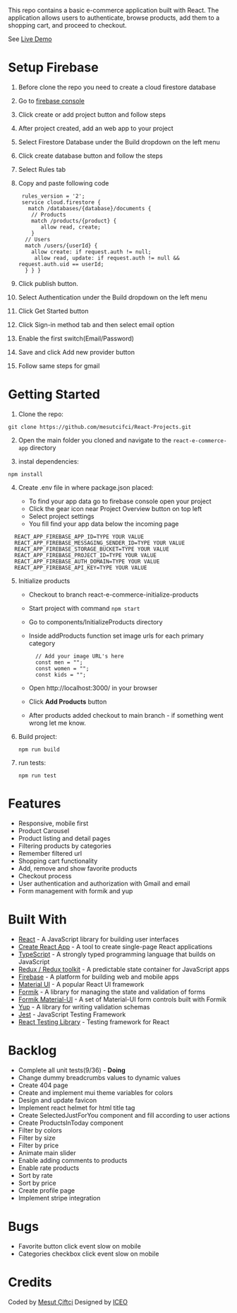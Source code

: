 This repo contains a basic e-commerce application built with React. The application allows users to authenticate, browse products, add them to a shopping cart, and proceed to checkout.

See [Live Demo](https://react-firebase-e-commerce.vercel.app/)

# Setup Firebase

1. Before clone the repo you need to create a cloud firestore database
2. Go to [firebase console](https://console.firebase.google.com/u/1/)
3. Click create or add project button and follow steps
4. After project created, add an web app to your project
5. Select Firestore Database under the Build dropdown on the left menu
6. Click create database button and follow the steps
7. Select Rules tab
8. Copy and paste following code

   ```
    rules_version = '2';
    service cloud.firestore {
      match /databases/{database}/documents {
       // Products
       match /products/{product} {
   	      allow read, create;
       }
     // Users
     match /users/{userId} {
       allow create: if request.auth != null;
   	    allow read, update: if request.auth != null && request.auth.uid == userId;
     } } }
   ```

9. Click publish button.
10. Select Authentication under the Build dropdown on the left menu
11. Click Get Started button
12. Click Sign-in method tab and then select email option
13. Enable the first switch(Email/Password)
14. Save and click Add new provider button
15. Follow same steps for gmail

# Getting Started

1. Clone the repo:

`git clone https://github.com/mesutcifci/React-Projects.git`

2. Open the main folder you cloned and navigate to the `react-e-commerce-app` directory

3. instal dependencies:

`npm install`

4. Create .env file in where package.json placed:

   - To find your app data go to firebase console open your project
   - Click the gear icon near Project Overview button on top left
   - Select project settings
   - You fill find your app data below the incoming page

```
  REACT_APP_FIREBASE_APP_ID=TYPE YOUR VALUE
  REACT_APP_FIREBASE_MESSAGING_SENDER_ID=TYPE YOUR VALUE
  REACT_APP_FIREBASE_STORAGE_BUCKET=TYPE YOUR VALUE
  REACT_APP_FIREBASE_PROJECT_ID=TYPE YOUR VALUE
  REACT_APP_FIREBASE_AUTH_DOMAIN=TYPE YOUR VALUE
  REACT_APP_FIREBASE_API_KEY=TYPE YOUR VALUE
```

5. Initialize products

   - Checkout to branch react-e-commerce-initialize-products

   - Start project with command `npm start`

   - Go to components/InitializeProducts directory

   - Inside addProducts function set image urls for each primary category

     ```
       // Add your image URL's here
       const men = "";
       const women = "";
       const kids = "";
     ```

   - Open http://localhost:3000/ in your browser
   - Click **Add Products** button
   - After products added checkout to main branch - if something went wrong let me know.

6. Build project:

   `npm run build`

7. run tests:

   `npm run test`

# Features

- Responsive, mobile first
- Product Carousel
- Product listing and detail pages
- Filtering products by categories
- Remember filtered url
- Shopping cart functionality
- Add, remove and show favorite products
- Checkout process
- User authentication and authorization with Gmail and email
- Form management with formik and yup

# Built With

- [React](https://reactjs.org/) - A JavaScript library for building user interfaces
- [Create React App](https://create-react-app.dev/) - A tool to create single-page React applications
- [TypeScript](https://www.typescriptlang.org/) - A strongly typed programming language that builds on JavaScript
- [Redux / Redux toolkit](https://redux-toolkit.js.org/) - A predictable state container for JavaScript apps
- [Firebase](https://firebase.google.com/) - A platform for building web and mobile apps
- [Material UI](https://mui.com/) - A popular React UI framework
- [Formik](https://formik.org/) - A library for managing the state and validation of forms
- [Formik Material-UI](https://stackworx.github.io/formik-mui/) - A set of Material-UI form controls built with Formik
- [Yup](https://github.com/jquense/yup) - A library for writing validation schemas
- [Jest](https://jestjs.io/) - JavaScript Testing Framework
- [React Testing Library](https://testing-library.com/docs/react-testing-library/intro/) - Testing framework for React

# Backlog

- Complete all unit tests(9/36) - **Doing**
- Change dummy breadcrumbs values to dynamic values
- Create 404 page
- Create and implement mui theme variables for colors
- Design and update favicon
- Implement react helmet for html title tag
- Create SelectedJustForYou component and fill according to user actions
- Create ProductsInToday component
- Filter by colors
- Filter by size
- Filter by price
- Animate main slider
- Enable adding comments to products
- Enable rate products
- Sort by rate
- Sort by price
- Create profile page
- Implement stripe integration

# Bugs

- Favorite button click event slow on mobile
- Categories checkbox click event slow on mobile

# Credits

Coded by [Mesut Çiftçi](https://mesutcifci.github.io/)
Designed by [ICEO](https://iceo.co/en/blog/a-behance-success-going-for-another-with-an-ecommerce-ui-kit)
